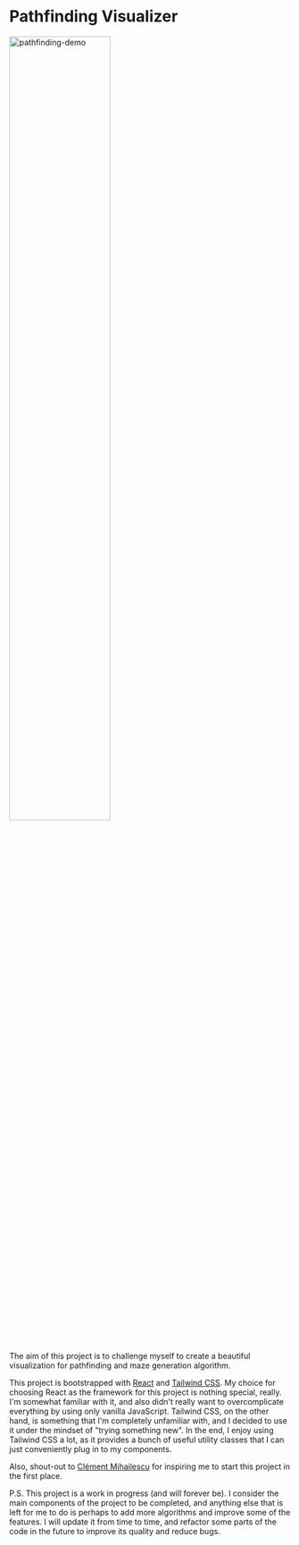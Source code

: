 # Pathfinding Visualizer

<img
  alt="pathfinding-demo"
  src="./public/readme/pathfinding.gif"
  width=60%
  height=auto
/>

The aim of this project is to challenge myself to create a beautiful visualization for pathfinding and maze generation algorithm.

This project is bootstrapped with [React](https://reactjs.org/) and [Tailwind CSS](https://tailwindcss.com/). My choice for choosing React as the framework for this project is nothing special, really. I'm somewhat familiar with it, and also didn't really want to overcomplicate everything by using only vanilla JavaScript. Tailwind CSS, on the other hand, is something that I'm completely unfamiliar with, and I decided to use it under the mindset of "trying something new". In the end, I enjoy using Tailwind CSS a lot, as it provides a bunch of useful utility classes that I can just conveniently plug in to my components.

Also, shout-out to [Clément Mihailescu](https://www.youtube.com/channel/UCaO6VoaYJv4kS-TQO_M-N_g) for inspiring me to start this project in the first place.

P.S. This project is a work in progress (and will forever be). I consider the main components of the project to be completed, and anything else that is left for me to do is perhaps to add more algorithms and improve some of the features. I will update it from time to time, and refactor some parts of the code in the future to improve its quality and reduce bugs.
